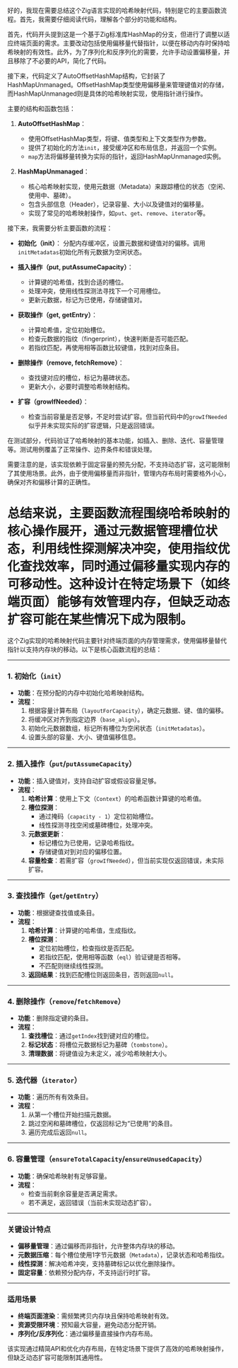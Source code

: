 好的，我现在需要总结这个Zig语言实现的哈希映射代码，特别是它的主要函数流程。首先，我需要仔细阅读代码，理解各个部分的功能和结构。

首先，代码开头提到这是一个基于Zig标准库HashMap的分支，但进行了调整以适应终端页面的需求。主要改动包括使用偏移量代替指针，以便在移动内存时保持哈希映射的有效性。此外，为了序列化和反序列化的需要，允许手动设置偏移量，并且移除了不必要的API，简化了代码。

接下来，代码定义了AutoOffsetHashMap结构，它封装了HashMapUnmanaged。OffsetHashMap类型使用偏移量来管理键值对的存储，而HashMapUnmanaged则是具体的哈希映射实现，使用指针进行操作。

主要的结构和函数包括：

1. **AutoOffsetHashMap**：
   - 使用OffsetHashMap类型，将键、值类型和上下文类型作为参数。
   - 提供了初始化的方法`init`，接受缓冲区和布局信息，并返回一个实例。
   - `map`方法将偏移量转换为实际的指针，返回HashMapUnmanaged实例。

2. **HashMapUnmanaged**：
   - 核心哈希映射实现，使用元数据（Metadata）来跟踪槽位的状态（空闲、使用中、墓碑）。
   - 包含头部信息（Header），记录容量、大小以及键值对的偏移量。
   - 实现了常见的哈希映射操作，如`put`、`get`、`remove`、`iterator`等。

接下来，我需要分析主要函数的流程：

- **初始化（init）**：
  分配内存缓冲区，设置元数据和键值对的偏移。调用`initMetadatas`初始化所有元数据为空闲状态。

- **插入操作（put, putAssumeCapacity）**：
  - 计算键的哈希值，找到合适的槽位。
  - 处理冲突，使用线性探测法寻找下一个可用槽位。
  - 更新元数据，标记为已使用，存储键值对。

- **获取操作（get, getEntry）**：
  - 计算哈希值，定位初始槽位。
  - 检查元数据的指纹（fingerprint），快速判断是否可能匹配。
  - 若指纹匹配，再使用相等函数比较键值，找到对应条目。

- **删除操作（remove, fetchRemove）**：
  - 查找键对应的槽位，标记为墓碑状态。
  - 更新大小，必要时调整哈希映射结构。

- **扩容（growIfNeeded）**：
  - 检查当前容量是否足够，不足时尝试扩容。但当前代码中的`growIfNeeded`似乎并未实现实际的扩容逻辑，只是返回错误。

在测试部分，代码验证了哈希映射的基本功能，如插入、删除、迭代、容量管理等。测试用例覆盖了正常操作、边界条件和错误处理。

需要注意的是，该实现依赖于固定容量的预先分配，不支持动态扩容，这可能限制了其使用场景。此外，由于使用偏移量而非指针，管理内存布局时需要格外小心，确保对齐和偏移计算的正确性。

总结来说，主要函数流程围绕哈希映射的核心操作展开，通过元数据管理槽位状态，利用线性探测解决冲突，使用指纹优化查找效率，同时通过偏移量实现内存的可移动性。这种设计在特定场景下（如终端页面）能够有效管理内存，但缺乏动态扩容可能在某些情况下成为限制。
================================================
这个Zig实现的哈希映射代码主要针对终端页面的内存管理需求，使用偏移量替代指针以支持内存块的移动。以下是核心函数流程的总结：

---

### **1. 初始化（`init`）**
- **功能**：在预分配的内存中初始化哈希映射结构。
- **流程**：
  1. 根据容量计算布局（`layoutForCapacity`），确定元数据、键、值的偏移。
  2. 将缓冲区对齐到指定边界（`base_align`）。
  3. 初始化元数据数组，标记所有槽位为空闲状态（`initMetadatas`）。
  4. 设置头部的容量、大小、键值偏移信息。

---

### **2. 插入操作（`put`/`putAssumeCapacity`）**
- **功能**：插入键值对，支持自动扩容或假设容量足够。
- **流程**：
  1. **哈希计算**：使用上下文（`Context`）的哈希函数计算键的哈希值。
  2. **槽位探测**：
     - 通过掩码（`capacity - 1`）定位初始槽位。
     - 线性探测寻找空闲或墓碑槽位，处理冲突。
  3. **元数据更新**：
     - 标记槽位为已使用，记录哈希指纹。
     - 存储键值对到对应的偏移位置。
  4. **容量检查**：若需扩容（`growIfNeeded`），但当前实现仅返回错误，未实际扩容。

---

### **3. 查找操作（`get`/`getEntry`）**
- **功能**：根据键查找值或条目。
- **流程**：
  1. **哈希计算**：计算键的哈希值，生成指纹。
  2. **槽位探测**：
     - 定位初始槽位，检查指纹是否匹配。
     - 若指纹匹配，使用相等函数（`eql`）验证键是否相等。
     - 不匹配则继续线性探测。
  3. **返回结果**：找到匹配槽位则返回条目，否则返回`null`。

---

### **4. 删除操作（`remove`/`fetchRemove`）**
- **功能**：删除指定键的条目。
- **流程**：
  1. **查找槽位**：通过`getIndex`找到键对应的槽位。
  2. **标记状态**：将槽位元数据标记为墓碑（`tombstone`）。
  3. **清理数据**：将键值设为未定义，减少哈希映射大小。

---

### **5. 迭代器（`iterator`）**
- **功能**：遍历所有有效条目。
- **流程**：
  1. 从第一个槽位开始扫描元数据。
  2. 跳过空闲和墓碑槽位，仅返回标记为“已使用”的条目。
  3. 遍历完成后返回`null`。

---

### **6. 容量管理（`ensureTotalCapacity`/`ensureUnusedCapacity`）**
- **功能**：确保哈希映射有足够容量。
- **流程**：
  - 检查当前剩余容量是否满足需求。
  - 若不满足，返回错误（当前未实现动态扩容）。

---

### **关键设计特点**
- **偏移量管理**：通过偏移而非指针，允许整体内存块的移动。
- **元数据压缩**：每个槽位使用1字节元数据（`Metadata`），记录状态和哈希指纹。
- **线性探测**：解决哈希冲突，支持墓碑标记以优化删除操作。
- **固定容量**：依赖预分配内存，不支持运行时扩容。

---

### **适用场景**
- **终端页面渲染**：需频繁拷贝内存块且保持哈希映射有效。
- **资源受限环境**：预知最大容量，避免动态分配开销。
- **序列化/反序列化**：通过偏移量直接操作内存布局。

该实现通过精简API和优化内存布局，在特定场景下提供了高效的哈希映射操作，但缺乏动态扩容可能限制其通用性。